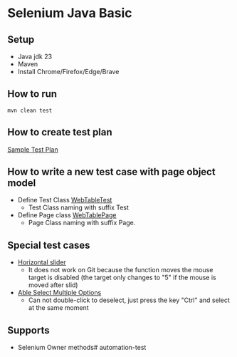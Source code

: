 # Selenium Java Basic

## Setup
- Java jdk 23
- Maven
- Install Chrome/Firefox/Edge/Brave

## How to run
```shell
mvn clean test
```

## How to create test plan
[Sample Test Plan](sample-testplan2.xml)


## How to write a new test case with page object model

- Define Test Class [WebTableTest](./src/test/java/internet/DueTableTest.java)
  - Test Class naming with suffix Test
- Define Page class [WebTablePage](./src/test/java/internet/pages/WebTablePage.java)
  - Page Class naming with suffix Page.

## Special test cases
- [Horizontal slider](src/test/java/internet/HorizontalSliderTest.java)
  - It does not work on Git because the function moves the mouse target is disabled (the target only changes to "5" if the mouse is moved after slid)
- [Able Select Multiple Options](src/test/java/internet/DropDownTest.java)
  - Can not double-click to deselect, just press the key "Ctrl" and select at the same moment

## Supports
-  Selenium Owner methods# automation-test
